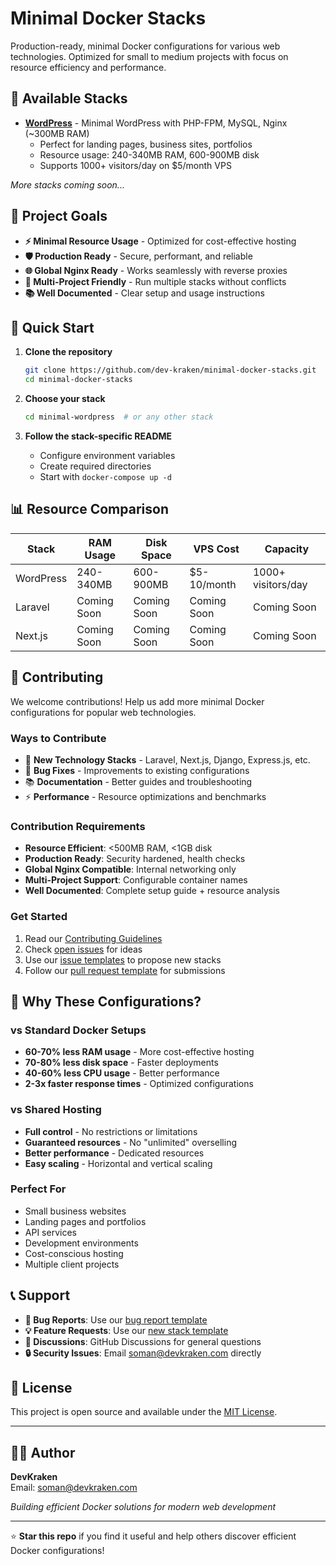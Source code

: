 # Minimal Docker Stacks

Production-ready, minimal Docker configurations for various web technologies. Optimized for small to medium projects with focus on resource efficiency and performance.

## 🚀 Available Stacks

- **[WordPress](./minimal-wordpress/)** - Minimal WordPress with PHP-FPM, MySQL, Nginx (~300MB RAM)
  - Perfect for landing pages, business sites, portfolios
  - Resource usage: 240-340MB RAM, 600-900MB disk
  - Supports 1000+ visitors/day on $5/month VPS

*More stacks coming soon...*

## 🎯 Project Goals

- **⚡ Minimal Resource Usage** - Optimized for cost-effective hosting
- **🛡️ Production Ready** - Secure, performant, and reliable
- **🌐 Global Nginx Ready** - Works seamlessly with reverse proxies
- **🔄 Multi-Project Friendly** - Run multiple stacks without conflicts
- **📚 Well Documented** - Clear setup and usage instructions

## 🚀 Quick Start

1. **Clone the repository**
   ```bash
   git clone https://github.com/dev-kraken/minimal-docker-stacks.git
   cd minimal-docker-stacks
   ```

2. **Choose your stack**
   ```bash
   cd minimal-wordpress  # or any other stack
   ```

3. **Follow the stack-specific README**
   - Configure environment variables
   - Create required directories
   - Start with `docker-compose up -d`

## 📊 Resource Comparison

| Stack | RAM Usage | Disk Space | VPS Cost | Capacity |
|-------|-----------|------------|----------|----------|
| WordPress | 240-340MB | 600-900MB | $5-10/month | 1000+ visitors/day |
| Laravel | Coming Soon | Coming Soon | Coming Soon | Coming Soon |
| Next.js | Coming Soon | Coming Soon | Coming Soon | Coming Soon |

## 🤝 Contributing

We welcome contributions! Help us add more minimal Docker configurations for popular web technologies.

### **Ways to Contribute**
- 🚀 **New Technology Stacks** - Laravel, Next.js, Django, Express.js, etc.
- 🐛 **Bug Fixes** - Improvements to existing configurations
- 📚 **Documentation** - Better guides and troubleshooting
- ⚡ **Performance** - Resource optimizations and benchmarks

### **Contribution Requirements**
- **Resource Efficient**: <500MB RAM, <1GB disk
- **Production Ready**: Security hardened, health checks
- **Global Nginx Compatible**: Internal networking only
- **Multi-Project Support**: Configurable container names
- **Well Documented**: Complete setup guide + resource analysis

### **Get Started**
1. Read our [Contributing Guidelines](CONTRIBUTING.md)
2. Check [open issues](https://github.com/dev-kraken/minimal-docker-stacks/issues) for ideas
3. Use our [issue templates](.github/ISSUE_TEMPLATE/) to propose new stacks
4. Follow our [pull request template](.github/PULL_REQUEST_TEMPLATE.md) for submissions

## 🌟 Why These Configurations?

### **vs Standard Docker Setups**
- **60-70% less RAM usage** - More cost-effective hosting
- **70-80% less disk space** - Faster deployments
- **40-60% less CPU usage** - Better performance
- **2-3x faster response times** - Optimized configurations

### **vs Shared Hosting**
- **Full control** - No restrictions or limitations
- **Guaranteed resources** - No "unlimited" overselling
- **Better performance** - Dedicated resources
- **Easy scaling** - Horizontal and vertical scaling

### **Perfect For**
- Small business websites
- Landing pages and portfolios
- API services
- Development environments
- Cost-conscious hosting
- Multiple client projects

## 📞 Support

- **🐛 Bug Reports**: Use our [bug report template](.github/ISSUE_TEMPLATE/bug-report.md)
- **💡 Feature Requests**: Use our [new stack template](.github/ISSUE_TEMPLATE/new-stack.md)
- **💬 Discussions**: GitHub Discussions for general questions
- **🔒 Security Issues**: Email soman@devkraken.com directly

## 📄 License

This project is open source and available under the [MIT License](LICENSE).

---

## 👨‍💻 Author

**DevKraken**  
Email: soman@devkraken.com

*Building efficient Docker solutions for modern web development*

---

⭐ **Star this repo** if you find it useful and help others discover efficient Docker configurations!
